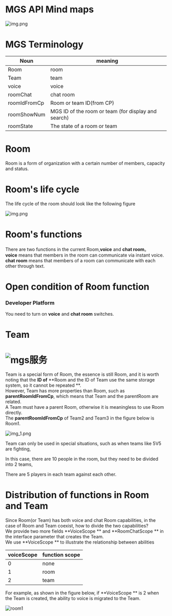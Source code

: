 # MGS API Mind maps
![img.png](https://cdn.233xyx.com/1617110054459_929.png)

# MGS Terminology

| Noun         | meaning                                             |
| ------------ | --------------------------------------------------- |
| Room         | room                                                |
| Team         | team                                                |
| voice        | voice                                               |
| roomChat     | chat room                                           |
| roomIdFromCp | Room or team ID(from CP)                            |
| roomShowNum  | MGS ID of the room or team (for display and search) |
| roomState    | The state of a room or team                         |

# Room
Room is a form of organization with a certain number of members, capacity and status.

# Room's life cycle
The life cycle of the room should look like the following figure

![img.png](https://cdn.233xyx.com/1617110054581_242.png)

# Room's functions
There are two functions in the current Room,**voice** and **chat room**。  
**voice** means that members in the room can communicate via instant voice.  
**chat room** means that members of a room can communicate with each other through text.

# Open condition of Room function
### Developer Platform
You need to turn on **voice** and **chat room** switches.  


# Team

# ![mgs服务](C:\Users\admin\Desktop\新建文件夹\Github英文文档\mgs服务.jpg)

Team is a special form of Room, the essence is still Room, and it is worth noting that the **ID of** **Room and the ID of Team use the same storage system, so it cannot be repeated **.  
However, Team has more properties than Room, such as **parentRoomIdFromCp**, which means that Team and the parentRoom are related.  
A Team must have a parent Room, otherwise it is meaningless to use Room directly.  
The **parentRoomIdFromCp** of Team2 and Team3 in the figure below is Room1.

![img_1.png](https://cdn.233xyx.com/1617110054915_502.png)

Team can only be used in special situations, such as when teams like 5V5 are fighting,

In this case, there are 10 people in the room, but they need to be divided into 2 teams,

There are 5 players in each team against each other.

# Distribution of functions in Room and Team
Since Room(or Team) has both voice and chat Room capabilities, in the case of Room and Team coexist, how to divide the two capabilities?  
We provide two more fields **VoiceScope ** and **RoomChatScope ** in the interface parameter that creates the Team.  
We use **VoiceScope ** to illustrate the relationship between abilities

| voiceScope | function scope |
| ---------- | -------------- |
| 0          | none           |
| 1          | room           |
| 2          | team           |

For example, as shown in the figure below, if **VoiceScope ** is 2 when the Team is created, the ability to voice is migrated to the Team.

![room1](C:\Users\admin\Desktop\新建文件夹\Github英文文档\room1.png)